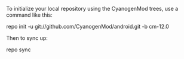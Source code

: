 To initialize your local repository using the CyanogenMod trees, use a command like this:

repo init -u git://github.com/CyanogenMod/android.git -b cm-12.0

Then to sync up:

repo sync
